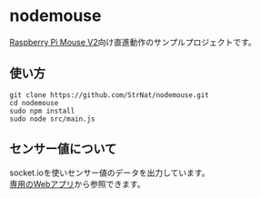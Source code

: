 # nodemouse

 [Raspberry Pi Mouse V2](https://www.rt-shop.jp/index.php?main_page=product_info&cPath=1348_1&products_id=3419)向け直進動作のサンプルプロジェクトです。

## 使い方

```
git clone https://github.com/StrNat/nodemouse.git
cd nodemouse
sudo npm install
sudo node src/main.js
```

## センサー値について

socket.ioを使いセンサー値のデータを出力しています。  
[専用のWebアプリ](https://github.com/StrNat/NodemouseConsole)から参照できます。